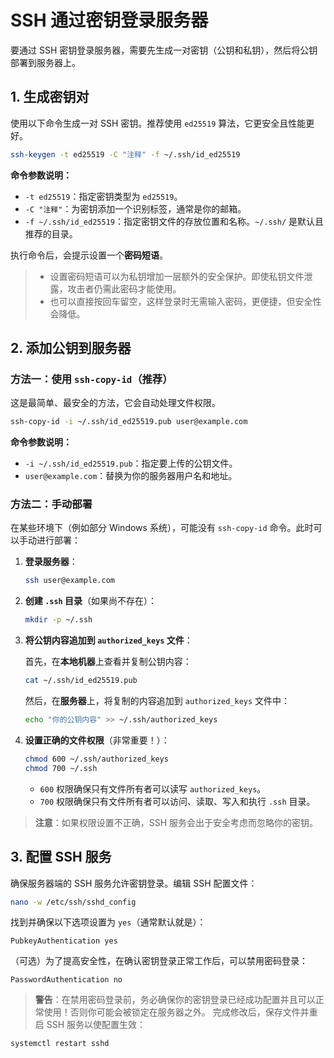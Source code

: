 # SSH 通过密钥登录服务器

要通过 SSH 密钥登录服务器，需要先生成一对密钥（公钥和私钥），然后将公钥部署到服务器上。

## 1. 生成密钥对

使用以下命令生成一对 SSH 密钥。推荐使用 `ed25519` 算法，它更安全且性能更好。

```bash
ssh-keygen -t ed25519 -C "注释" -f ~/.ssh/id_ed25519
```

**命令参数说明：**

*   `-t ed25519`：指定密钥类型为 `ed25519`。
*   `-C "注释"`：为密钥添加一个识别标签，通常是你的邮箱。
*   `-f ~/.ssh/id_ed25519`：指定密钥文件的存放位置和名称。`~/.ssh/` 是默认且推荐的目录。

执行命令后，会提示设置一个**密码短语**。

> *   设置密码短语可以为私钥增加一层额外的安全保护。即使私钥文件泄露，攻击者仍需此密码才能使用。
> *   也可以直接按回车留空，这样登录时无需输入密码，更便捷，但安全性会降低。

## 2. 添加公钥到服务器

### 方法一：使用 `ssh-copy-id`（推荐）

这是最简单、最安全的方法，它会自动处理文件权限。

```bash
ssh-copy-id -i ~/.ssh/id_ed25519.pub user@example.com
```

**命令参数说明：**

*   `-i ~/.ssh/id_ed25519.pub`：指定要上传的公钥文件。
*   `user@example.com`：替换为你的服务器用户名和地址。

### 方法二：手动部署

在某些环境下（例如部分 Windows 系统），可能没有 `ssh-copy-id` 命令。此时可以手动进行部署：

1.  **登录服务器**：

    ```bash
    ssh user@example.com
    ```

2.  **创建 `.ssh` 目录**（如果尚不存在）：

    ```bash
    mkdir -p ~/.ssh
    ```

3.  **将公钥内容追加到 `authorized_keys` 文件**：

    首先，在**本地机器**上查看并复制公钥内容：

    ```bash
    cat ~/.ssh/id_ed25519.pub
    ```

    然后，在**服务器**上，将复制的内容追加到 `authorized_keys` 文件中：

    ```bash
    echo "你的公钥内容" >> ~/.ssh/authorized_keys
    ```

4.  **设置正确的文件权限**（非常重要！）：

    ```bash
    chmod 600 ~/.ssh/authorized_keys
    chmod 700 ~/.ssh
    ```

    *   `600` 权限确保只有文件所有者可以读写 `authorized_keys`。
    *   `700` 权限确保只有文件所有者可以访问、读取、写入和执行 `.ssh` 目录。

> **注意**：如果权限设置不正确，SSH 服务会出于安全考虑而忽略你的密钥。

## 3. 配置 SSH 服务

确保服务器端的 SSH 服务允许密钥登录。编辑 SSH 配置文件：

```bash
nano -w /etc/ssh/sshd_config
```

找到并确保以下选项设置为 `yes`（通常默认就是）：

```config
PubkeyAuthentication yes
```

（可选）为了提高安全性，在确认密钥登录正常工作后，可以禁用密码登录：

```config
PasswordAuthentication no
```

> **警告**：在禁用密码登录前，务必确保你的密钥登录已经成功配置并且可以正常使用！否则你可能会被锁定在服务器之外。
完成修改后，保存文件并重启 SSH 服务以使配置生效：

```bash
systemctl restart sshd
```